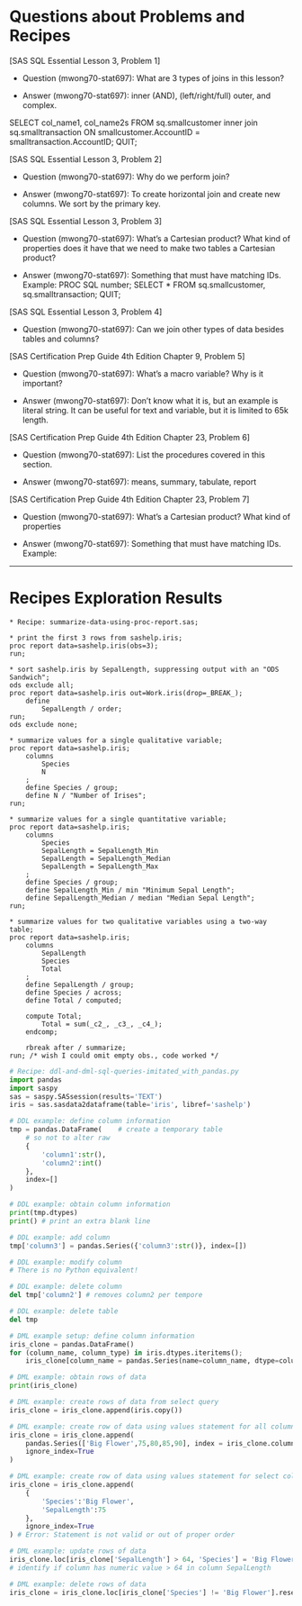 # Questions about Problems and Recipes



[SAS SQL Essential Lesson 3, Problem 1]
* Question (mwong70-stat697): What are 3 types of joins in this lesson?
- Answer (mwong70-stat697): inner (AND), (left/right/full) outer, and complex.

SELECT col_name1, col_name2s
    FROM sq.smallcustomer inner join sq.smalltransaction
    ON smallcustomer.AccountID = smalltransaction.AccountID;
QUIT;



[SAS SQL Essential Lesson 3, Problem 2]
* Question (mwong70-stat697): Why do we perform join?
- Answer (mwong70-stat697): To create horizontal join and create new columns. We
sort by the primary key.
 


[SAS SQL Essential Lesson 3, Problem 3]
* Question (mwong70-stat697): What’s a Cartesian product? What kind of properties
does it have that we need to make two tables a Cartesian product?
- Answer (mwong70-stat697): Something that must have matching IDs. Example:
PROC SQL number;
    SELECT *
    FROM sq.smallcustomer, sq.smalltransaction;
QUIT;



[SAS SQL Essential Lesson 3, Problem 4]
* Question (mwong70-stat697): Can we join other types of data besides tables and
columns?



[SAS Certification Prep Guide 4th Edition Chapter 9, Problem 5]
* Question (mwong70-stat697): What’s a macro variable? Why is it important?
- Answer (mwong70-stat697): Don’t know what it is, but an example is literal 
string. It can be useful for text and variable, but it is limited to 65k length.



[SAS Certification Prep Guide 4th Edition Chapter 23, Problem 6]
* Question (mwong70-stat697): List the procedures covered in this section.
- Answer (mwong70-stat697): means, summary, tabulate, report



[SAS Certification Prep Guide 4th Edition Chapter 23, Problem 7]
* Question (mwong70-stat697): What’s a Cartesian product? What kind of properties
- Answer (mwong70-stat697): Something that must have matching IDs. Example:



***



# Recipes Exploration Results



```SAS
* Recipe: summarize-data-using-proc-report.sas;

* print the first 3 rows from sashelp.iris;
proc report data=sashelp.iris(obs=3);
run;

* sort sashelp.iris by SepalLength, suppressing output with an "ODS Sandwich";
ods exclude all;
proc report data=sashelp.iris out=Work.iris(drop=_BREAK_);
    define
        SepalLength / order;
run;
ods exclude none;

* summarize values for a single qualitative variable;
proc report data=sashelp.iris;
    columns
        Species
        N
    ;
    define Species / group;
    define N / "Number of Irises";
run;

* summarize values for a single quantitative variable;
proc report data=sashelp.iris;
    columns
        Species
        SepalLength = SepalLength_Min
        SepalLength = SepalLength_Median
        SepalLength = SepalLength_Max
    ;
    define Species / group;
    define SepalLength_Min / min "Minimum Sepal Length";
    define SepalLength_Median / median "Median Sepal Length";
run;

* summarize values for two qualitative variables using a two-way table;
proc report data=sashelp.iris;
    columns
        SepalLength
        Species
        Total
    ;
    define SepalLength / group;
    define Species / across;
    define Total / computed;
    
    compute Total;
        Total = sum(_c2_, _c3_, _c4_);
    endcomp;
    
    rbreak after / summarize;
run; /* wish I could omit empty obs., code worked */
```


```Python
# Recipe: ddl-and-dml-sql-queries-imitated_with_pandas.py
import pandas
import saspy
sas = saspy.SASsession(results='TEXT')
iris = sas.sasdata2dataframe(table='iris', libref='sashelp')

# DDL example: define column information
tmp = pandas.DataFrame(    # create a temporary table 
    # so not to alter raw
    {
        'column1':str(),
        'column2':int()
    },
    index=[]
)

# DDL example: obtain column information
print(tmp.dtypes)
print() # print an extra blank line

# DDL example: add column
tmp['column3'] = pandas.Series({'column3':str()}, index=[])

# DDL example: modify column
# There is no Python equivalent!

# DDL example: delete column
del tmp['column2'] # removes column2 per tempore

# DDL example: delete table
del tmp

# DML example setup: define column information
iris_clone = pandas.DataFrame()
for (column_name, column_type) in iris.dtypes.iteritems();
    iris_clone[column_name = pandas.Series(name=column_name, dtype=column_name)]

# DML example: obtain rows of data
print(iris_clone)

# DML example: create rows of data from select query
iris_clone = iris_clone.append(iris.copy())

# DML example: create row of data using values statement for all columns
iris_clone = iris_clone.append(
    pandas.Series(['Big Flower',75,80,85,90], index = iris_clone.columns),
    ignore_index=True
)

# DML example: create row of data using values statement for select columns
iris_clone = iris_clone.append(
    {
        'Species':'Big Flower',
        'SepalLength':75
    },
    ignore_index=True
) # Error: Statement is not valid or out of proper order

# DML example: update rows of data
iris_clone.loc[iris_clone['SepalLength'] > 64, 'Species'] = 'Big Flower'
# identify if column has numeric value > 64 in column SepalLength

# DML example: delete rows of data
iris_clone = iris_clone.loc[iris_clone['Species'] != 'Big Flower'].reset_index(drop=True)
```
